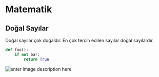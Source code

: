 # Matematik
## Doğal Sayılar
Doğal sayılar çok doğaldır. En çok tercih edilen sayılar doğal sayılardır.


```python
def foo():
    if not bar:
        return True
```

![enter image description here](https://teknolojio.com.tr/uploads/2021/06/django-nedir-724x394.webp)
